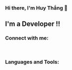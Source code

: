 ### Hi there, I'm Huy Thắng 👋

## I'm a Developer !!

### Connect with me:

<br />

### Languages and Tools:
